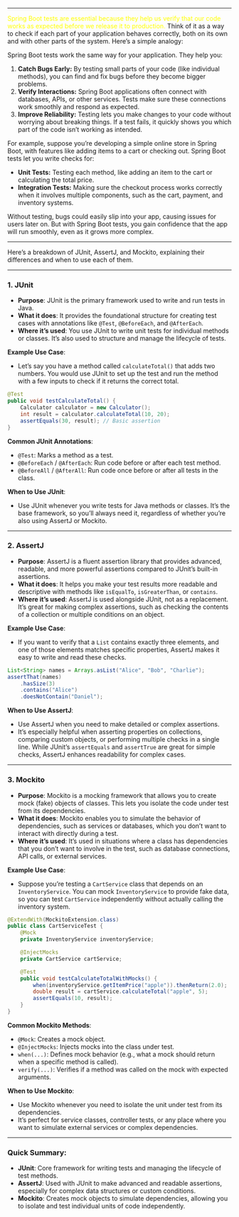 
---


<font color="#ffff00">Spring Boot tests are essential because they help us verify that our code works as expected before we release it to production.</font> Think of it as a way to check if each part of your application behaves correctly, both on its own and with other parts of the system. Here’s a simple analogy:


Spring Boot tests work the same way for your application. They help you:
1. **Catch Bugs Early:** By testing small parts of your code (like individual methods), you can find and fix bugs before they become bigger problems.
2. **Verify Interactions:** Spring Boot applications often connect with databases, APIs, or other services. Tests make sure these connections work smoothly and respond as expected.
3. **Improve Reliability:** Testing lets you make changes to your code without worrying about breaking things. If a test fails, it quickly shows you which part of the code isn’t working as intended.

For example, suppose you’re developing a simple online store in Spring Boot, with features like adding items to a cart or checking out. Spring Boot tests let you write checks for:
- **Unit Tests:** Testing each method, like adding an item to the cart or calculating the total price.
- **Integration Tests:** Making sure the checkout process works correctly when it involves multiple components, such as the cart, payment, and inventory systems.

Without testing, bugs could easily slip into your app, causing issues for users later on. But with Spring Boot tests, you gain confidence that the app will run smoothly, even as it grows more complex.

---

Here’s a breakdown of JUnit, AssertJ, and Mockito, explaining their differences and when to use each of them.

---

### 1. **JUnit**
   - **Purpose**: JUnit is the primary framework used to write and run tests in Java.
   - **What it does**: It provides the foundational structure for creating test cases with annotations like `@Test`, `@BeforeEach`, and `@AfterEach`.
   - **Where it’s used**: You use JUnit to write unit tests for individual methods or classes. It’s also used to structure and manage the lifecycle of tests.

   **Example Use Case**:
   - Let’s say you have a method called `calculateTotal()` that adds two numbers. You would use JUnit to set up the test and run the method with a few inputs to check if it returns the correct total.

   ```java
   @Test
   public void testCalculateTotal() {
       Calculator calculator = new Calculator();
       int result = calculator.calculateTotal(10, 20);
       assertEquals(30, result); // Basic assertion
   }
   ```

   **Common JUnit Annotations**:
   - `@Test`: Marks a method as a test.
   - `@BeforeEach` / `@AfterEach`: Run code before or after each test method.
   - `@BeforeAll` / `@AfterAll`: Run code once before or after all tests in the class.

   **When to Use JUnit**:
   - Use JUnit whenever you write tests for Java methods or classes. It’s the base framework, so you’ll always need it, regardless of whether you’re also using AssertJ or Mockito.

---

### 2. **AssertJ**
   - **Purpose**: AssertJ is a fluent assertion library that provides advanced, readable, and more powerful assertions compared to JUnit’s built-in assertions.
   - **What it does**: It helps you make your test results more readable and descriptive with methods like `isEqualTo`, `isGreaterThan`, or `contains`.
   - **Where it’s used**: AssertJ is used alongside JUnit, not as a replacement. It’s great for making complex assertions, such as checking the contents of a collection or multiple conditions on an object.

   **Example Use Case**:
   - If you want to verify that a `List` contains exactly three elements, and one of those elements matches specific properties, AssertJ makes it easy to write and read these checks.

   ```java
   List<String> names = Arrays.asList("Alice", "Bob", "Charlie");
   assertThat(names)
       .hasSize(3)
       .contains("Alice")
       .doesNotContain("Daniel");
   ```

   **When to Use AssertJ**:
   - Use AssertJ when you need to make detailed or complex assertions.
   - It’s especially helpful when asserting properties on collections, comparing custom objects, or performing multiple checks in a single line. While JUnit’s `assertEquals` and `assertTrue` are great for simple checks, AssertJ enhances readability for complex cases.

---

### 3. **Mockito**
   - **Purpose**: Mockito is a mocking framework that allows you to create mock (fake) objects of classes. This lets you isolate the code under test from its dependencies.
   - **What it does**: Mockito enables you to simulate the behavior of dependencies, such as services or databases, which you don’t want to interact with directly during a test.
   - **Where it’s used**: It’s used in situations where a class has dependencies that you don’t want to involve in the test, such as database connections, API calls, or external services.

   **Example Use Case**:
   - Suppose you’re testing a `CartService` class that depends on an `InventoryService`. You can mock `InventoryService` to provide fake data, so you can test `CartService` independently without actually calling the inventory system.

   ```java
   @ExtendWith(MockitoExtension.class)
   public class CartServiceTest {
       @Mock
       private InventoryService inventoryService;

       @InjectMocks
       private CartService cartService;

       @Test
       public void testCalculateTotalWithMocks() {
           when(inventoryService.getItemPrice("apple")).thenReturn(2.0);
           double result = cartService.calculateTotal("apple", 5);
           assertEquals(10, result);
       }
   }
   ```

   **Common Mockito Methods**:
   - `@Mock`: Creates a mock object.
   - `@InjectMocks`: Injects mocks into the class under test.
   - `when(...)`: Defines mock behavior (e.g., what a mock should return when a specific method is called).
   - `verify(...)`: Verifies if a method was called on the mock with expected arguments.

   **When to Use Mockito**:
   - Use Mockito whenever you need to isolate the unit under test from its dependencies.
   - It’s perfect for service classes, controller tests, or any place where you want to simulate external services or complex dependencies.

---

### Quick Summary:
- **JUnit**: Core framework for writing tests and managing the lifecycle of test methods.
- **AssertJ**: Used with JUnit to make advanced and readable assertions, especially for complex data structures or custom conditions.
- **Mockito**: Creates mock objects to simulate dependencies, allowing you to isolate and test individual units of code independently.